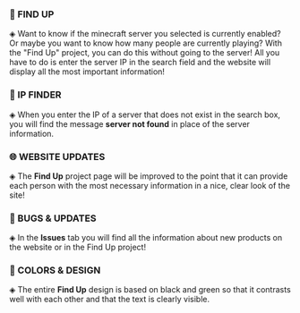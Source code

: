 ### 📂 FIND UP
◈ Want to know if the minecraft server you selected is currently enabled? Or maybe you want to know how many people are currently playing? With the "Find Up" project, you can do this without going to the server! All you have to do is enter the server IP in the search field and the website will display all the most important information!

### 🔎 IP FINDER
◈ When you enter the IP of a server that does not exist in the search box, you will find the message **server not found** in place of the server information. 

### 🌐 WEBSITE UPDATES
◈ The **Find Up** project page will be improved to the point that it can provide each person with the most necessary information in a nice, clear look of the site!

### 📣 BUGS & UPDATES
◈ In the **Issues** tab you will find all the information about new products on the website or in the Find Up project! 

### 🎨 COLORS & DESIGN
◈ The entire **Find Up** design is based on black and green so that it contrasts well with each other and that the text is clearly visible.
